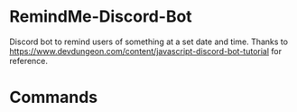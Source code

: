 # RemindMe-Discord-Bot
Discord bot to remind users of something at a set date and time.
Thanks to https://www.devdungeon.com/content/javascript-discord-bot-tutorial for reference.

# Commands
